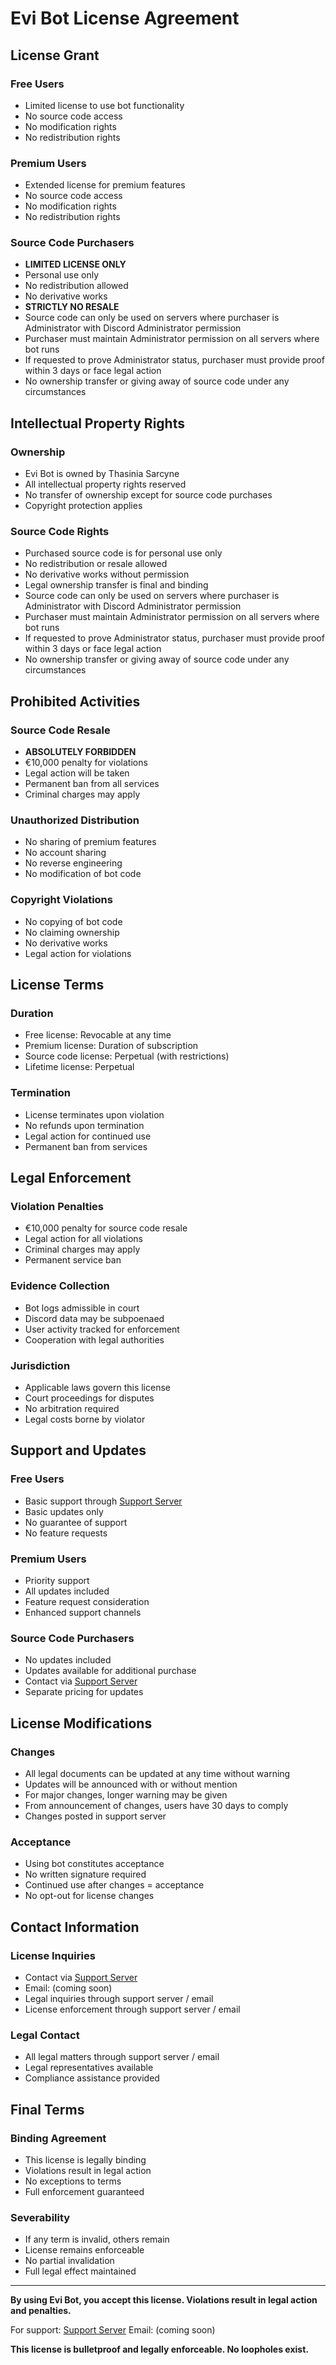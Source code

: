 # Evi Bot License Agreement

## License Grant

### Free Users
- Limited license to use bot functionality
- No source code access
- No modification rights
- No redistribution rights

### Premium Users
- Extended license for premium features
- No source code access
- No modification rights
- No redistribution rights

### Source Code Purchasers
- **LIMITED LICENSE ONLY**
- Personal use only
- No redistribution allowed
- No derivative works
- **STRICTLY NO RESALE**
- Source code can only be used on servers where purchaser is Administrator with Discord Administrator permission
- Purchaser must maintain Administrator permission on all servers where bot runs
- If requested to prove Administrator status, purchaser must provide proof within 3 days or face legal action
- No ownership transfer or giving away of source code under any circumstances

## Intellectual Property Rights

### Ownership
- Evi Bot is owned by Thasinia Sarcyne
- All intellectual property rights reserved
- No transfer of ownership except for source code purchases
- Copyright protection applies

### Source Code Rights
- Purchased source code is for personal use only
- No redistribution or resale allowed
- No derivative works without permission
- Legal ownership transfer is final and binding
- Source code can only be used on servers where purchaser is Administrator with Discord Administrator permission
- Purchaser must maintain Administrator permission on all servers where bot runs
- If requested to prove Administrator status, purchaser must provide proof within 3 days or face legal action
- No ownership transfer or giving away of source code under any circumstances

## Prohibited Activities

### Source Code Resale
- **ABSOLUTELY FORBIDDEN**
- €10,000 penalty for violations
- Legal action will be taken
- Permanent ban from all services
- Criminal charges may apply

### Unauthorized Distribution
- No sharing of premium features
- No account sharing
- No reverse engineering
- No modification of bot code

### Copyright Violations
- No copying of bot code
- No claiming ownership
- No derivative works
- Legal action for violations

## License Terms

### Duration
- Free license: Revocable at any time
- Premium license: Duration of subscription
- Source code license: Perpetual (with restrictions)
- Lifetime license: Perpetual

### Termination
- License terminates upon violation
- No refunds upon termination
- Legal action for continued use
- Permanent ban from services

## Legal Enforcement

### Violation Penalties
- €10,000 penalty for source code resale
- Legal action for all violations
- Criminal charges may apply
- Permanent service ban

### Evidence Collection
- Bot logs admissible in court
- Discord data may be subpoenaed
- User activity tracked for enforcement
- Cooperation with legal authorities

### Jurisdiction
- Applicable laws govern this license
- Court proceedings for disputes
- No arbitration required
- Legal costs borne by violator

## Support and Updates

### Free Users
- Basic support through [Support Server](https://discord.gg/6tnqjeRach)
- Basic updates only
- No guarantee of support
- No feature requests

### Premium Users
- Priority support
- All updates included
- Feature request consideration
- Enhanced support channels

### Source Code Purchasers
- No updates included
- Updates available for additional purchase
- Contact via [Support Server](https://discord.gg/6tnqjeRach)
- Separate pricing for updates

## License Modifications

### Changes
- All legal documents can be updated at any time without warning
- Updates will be announced with or without mention
- For major changes, longer warning may be given
- From announcement of changes, users have 30 days to comply
- Changes posted in support server

### Acceptance
- Using bot constitutes acceptance
- No written signature required
- Continued use after changes = acceptance
- No opt-out for license changes

## Contact Information

### License Inquiries
- Contact via [Support Server](https://discord.gg/6tnqjeRach)
- Email: (coming soon)
- Legal inquiries through support server / email
- License enforcement through support server / email

### Legal Contact
- All legal matters through support server / email
- Legal representatives available
- Compliance assistance provided

## Final Terms

### Binding Agreement
- This license is legally binding
- Violations result in legal action
- No exceptions to terms
- Full enforcement guaranteed

### Severability
- If any term is invalid, others remain
- License remains enforceable
- No partial invalidation
- Full legal effect maintained

---

**By using Evi Bot, you accept this license. Violations result in legal action and penalties.**

For support: [Support Server](https://discord.gg/6tnqjeRach)
Email: (coming soon)

**This license is bulletproof and legally enforceable. No loopholes exist.**
